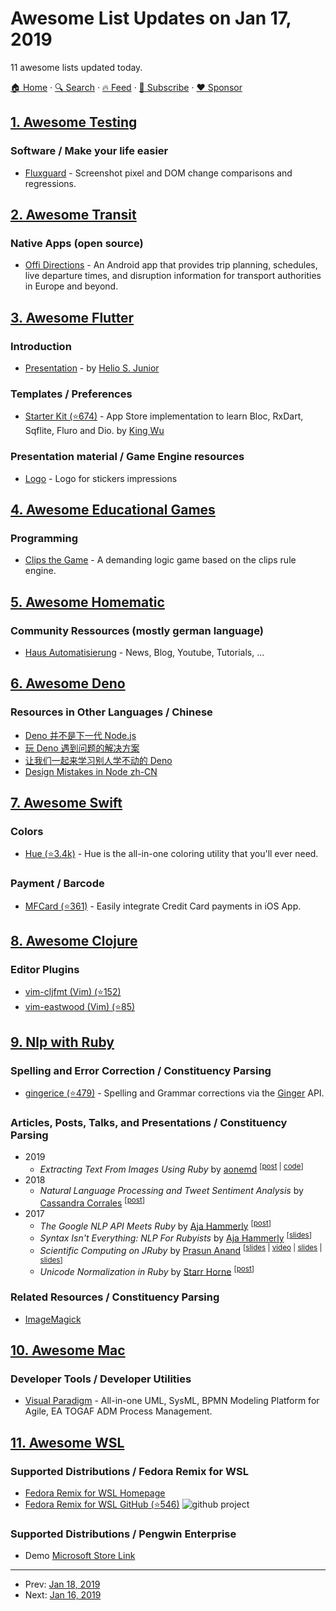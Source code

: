 # Awesome List Updates on Jan 17, 2019

11 awesome lists updated today.

[🏠 Home](/README.md) · [🔍 Search](https://www.trackawesomelist.com/search/) · [🔥 Feed](https://www.trackawesomelist.com/rss.xml) · [📮 Subscribe](https://trackawesomelist.us17.list-manage.com/subscribe?u=d2f0117aa829c83a63ec63c2f&id=36a103854c) · [❤️  Sponsor](https://github.com/sponsors/theowenyoung)



## [1. Awesome Testing](/content/TheJambo/awesome-testing/README.md)

### Software / Make your life easier

*   [Fluxguard](https://fluxguard.com) - Screenshot pixel and DOM change comparisons and regressions.

## [2. Awesome Transit](/content/CUTR-at-USF/awesome-transit/README.md)

### Native Apps (open source)

*   [Offi Directions](https://gitlab.com/oeffi/oeffi) - An Android app that provides trip planning, schedules, live departure times, and disruption information for transport authorities in Europe and beyond.

## [3. Awesome Flutter](/content/Solido/awesome-flutter/README.md)

### Introduction

*   [Presentation](https://speakerdeck.com/hjjunior/why-i-chose-flutter) - by [Helio S. Junior](https://github.com/hjJunior)

### Templates / Preferences

*   [Starter Kit (⭐674)](https://github.com/KingWu/flutter_starter_kit) <!--stargazers:KingWu/flutter_starter_kit--> - App Store implementation to learn Bloc, RxDart, Sqflite, Fluro and Dio. by [King Wu](https://github.com/KingWu)

### Presentation material / Game Engine resources

*   [Logo](https://drive.google.com/drive/folders/1GDGdQ0ghrxTNTx6aZLT41eV5sPZvV7bU) - Logo for stickers impressions

## [4. Awesome Educational Games](/content/yrgo/awesome-educational-games/README.md)

### Programming

*   [Clips the Game](https://md5crypt.github.io/clipsgame/) - A demanding logic game based on the clips rule engine.

## [5. Awesome Homematic](/content/homematic-community/awesome-homematic/README.md)

### Community Ressources (mostly german language)

*   [Haus Automatisierung](https://haus-automatisierung.com/) - News, Blog, Youtube, Tutorials, ...

## [6. Awesome Deno](/content/denolib/awesome-deno/README.md)

### Resources in Other Languages / Chinese

*   [Deno 并不是下一代 Node.js](https://juejin.im/post/5b14a390e51d4506c1300bbc)
*   [玩 Deno 遇到问题的解决方案](https://juejin.im/post/5b1245b3f265da6e4c6cf249)
*   [让我们一起来学习别人学不动的 Deno](https://segmentfault.com/a/1190000015151287)
*   [Design Mistakes in Node zh-CN](https://zhuanlan.zhihu.com/p/37637923)

## [7. Awesome Swift](/content/matteocrippa/awesome-swift/README.md)

### Colors

*   [Hue (⭐3.4k)](https://github.com/zenangst/Hue) - Hue is the all-in-one coloring utility that you'll ever need.

### Payment / Barcode

*   [MFCard (⭐361)](https://github.com/MobileFirstInc/MFCard) - Easily integrate Credit Card payments in iOS App.

## [8. Awesome Clojure](/content/razum2um/awesome-clojure/README.md)

### Editor Plugins

*   [vim-cljfmt (Vim) (⭐152)](https://github.com/venantius/vim-cljfmt)
*   [vim-eastwood (Vim) (⭐85)](https://github.com/venantius/vim-eastwood)

## [9. Nlp with Ruby](/content/arbox/nlp-with-ruby/README.md)

### Spelling and Error Correction / Constituency Parsing

*   [gingerice (⭐479)](https://github.com/subosito/gingerice) -
    Spelling and Grammar corrections via the [Ginger](https://www.gingersoftware.com/) API.

### Articles, Posts, Talks, and Presentations / Constituency Parsing

*   2019
    *   *Extracting Text From Images Using Ruby* by [aonemd](https://twitter.com/aonemd) <sup>\[[post](https://aonemd.github.io/blog/extracting-text-from-images-using-ruby) |
        [code](https://gist.github.com/aonemd/7bb3c4760d9e47a9ce8e270198cb40a0)]</sup>
*   2018
    *   *Natural Language Processing and Tweet Sentiment Analysis* by [Cassandra Corrales](https://twitter.com/casita305) <sup>\[[post](https://medium.com/@cmcorrales3/natural-language-processing-and-tweet-sentiment-analysis-fa1edbb5ddd5)]</sup>
*   2017
    *   *The Google NLP API Meets Ruby* by [Aja Hammerly](https://twitter.com/the_thagomizer) <sup>\[[post](http://www.thagomizer.com/blog/2017/04/13/the-google-nlp-api-meets-ruby.html)]</sup>
    *   *Syntax Isn't Everything: NLP For Rubyists* by [Aja Hammerly](https://twitter.com/the_thagomizer) <sup>\[[slides](http://www.thagomizer.com/files/NLP_RailsConf2017.pdf)]</sup>
    *   *Scientific Computing on JRuby* by [Prasun Anand](https://twitter.com/prasun_anand) <sup>\[[slides](https://www.slideshare.net/PrasunAnand2/fosdem2017-scientific-computing-on-jruby) |
        [video](https://ftp.fau.de/fosdem/2017/K.4.201/ruby_scientific_computing_on_jruby.mp4) |
        [slides](https://www.slideshare.net/PrasunAnand2/scientific-computing-on-jruby) |
        [slides](https://www.slideshare.net/PrasunAnand2/scientific-computation-on-jruby)]</sup>
    *   *Unicode Normalization in Ruby* by [Starr Horne](https://twitter.com/starrhorne) <sup>\[[post](https://blog.honeybadger.io/ruby_unicode_normalization/)]</sup>

### Related Resources / Constituency Parsing

*   <a name="imagemagic"></a>
    [ImageMagick](https://imagemagick.org/index.php)

## [10. Awesome Mac](/content/jaywcjlove/awesome-mac/README.md)

### Developer Tools / Developer Utilities

*   [Visual Paradigm](https://www.visual-paradigm.com/) - All-in-one UML, SysML, BPMN Modeling Platform for Agile, EA TOGAF ADM Process Management.

## [11. Awesome WSL](/content/sirredbeard/Awesome-WSL/README.md)

### Supported Distributions / Fedora Remix for WSL

*   [Fedora Remix for WSL Homepage](https://www.whitewaterfoundry.com/fedora-remix-for-wsl/)
*   [Fedora Remix for WSL GitHub (⭐546)](https://github.com/WhitewaterFoundry/WSLFedoraRemix) ![github project](https://raw.githubusercontent.com/sirredbeard/Awesome-WSL/master/github-icon.png)

### Supported Distributions / Pengwin Enterprise

*   Demo [Microsoft Store Link](https://www.microsoft.com/store/productId/9N8LP0X93VCP)

---

- Prev: [Jan 18, 2019](/content/2019/01/18/README.md)
- Next: [Jan 16, 2019](/content/2019/01/16/README.md)